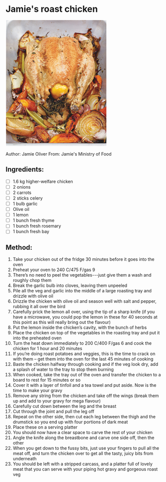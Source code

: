 # Jamie's roast chicken
![](../images/jamies-roast-chicken.jpeg)

Author: Jamie Oliver
From: Jamie's Ministry of Food

## Ingredients:
- [ ] 1.6 kg higher-welfare chicken
- [ ] 2 onions
- [ ] 2 carrots
- [ ] 2 sticks celery
- [ ] 1 bulb garlic
- [ ] Olive oil
- [ ] 1 lemon
- [ ] 1 bunch fresh thyme
- [ ] 1 bunch fresh rosemary
- [ ] 1 bunch fresh bay

## Method:
1. Take your chicken out of the fridge 30 minutes before it goes into the oven
2. Preheat your oven to 240 C/475 F/gas 9
3. There’s no need to peel the vegetables---just give them a wash and roughly chop them
4. Break the garlic bulb into cloves, leaving them unpeeled
5. Pile all the veg and garlic into the middle of a large roasting tray and drizzle with olive oil
6. Drizzle the chicken with olive oil and season well with salt and pepper, rubbing it all over the bird
7. Carefully prick the lemon all over, using the tip of a sharp knife (if you have a microwave, you could pop the lemon in these for 40 seconds at this point as this will really bring out the flavour)
8. Put the lemon inside the chicken’s cavity, with the bunch of herbs
9. Place the chicken on top of the vegetables in the roasting tray and put it into the preheated oven
10. Turn the heat down immediately to 200 C/400 F/gas 6 and cook the chicken for 1 hour and 20 minutes
11. If you’re doing roast potatoes and veggies, this is the time to crack on with them – get them into the oven for the last 45 minutes of cooking
12. Baste the chicken halfway through cooking and if the veg look dry, add a splash of water to the tray to stop them burning
13. When cooked, take the tray out of the oven and transfer the chicken to a board to rest for 15 minutes or so
14. Cover it with a layer of tinfoil and a tea towel and put aside. Now is the time to make your gravy
15. Remove any string from the chicken and take off the wings (break them up and add to your gravy for mega flavour)
16. Carefully cut down between the leg and the breast
17. Cut through the joint and pull the leg off
18. Repeat on the other side, then cut each leg between the thigh and the drumstick so you end up with four portions of dark meat
19. Place these on a serving platter
20. You should now have a clear space to carve the rest of your chicken
21. Angle the knife along the breastbone and carve one side off, then the other
22. When you get down to the fussy bits, just use your fingers to pull all the meat off, and turn the chicken over to get all the tasty, juicy bits from underneath
23. You should be left with a stripped carcass, and a platter full of lovely meat that you can serve with your piping hot gravy and gorgeous roast veg